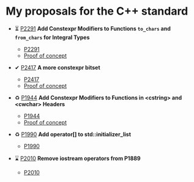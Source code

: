 # My proposals for the C++ standard

* ⏳ [P2291](https://github.com/cplusplus/papers/issues/984) **Add Constexpr Modifiers to Functions `to_chars` and `from_chars` for Integral Types**

  * [P2291](https://wg21.link/p2291)
  * [Proof of concept](https://github.com/Neargye/charconv-constexpr-proposal/tree/integral)

* ✔ [P2417](https://github.com/cplusplus/papers/issues/1087) **A more constexpr bitset**

  * [P2417](https://wg21.link/p2417)
  * [Proof of concept](https://github.com/Neargye/bitset-constexpr-proposal)

* ♻ [P1944](https://github.com/cplusplus/papers/issues/730) **Add Constexpr Modifiers to Functions in \<cstring> and \<cwchar> Headers**

  * [P1944](https://wg21.link/p1944)
  * [Proof of concept](https://github.com/Neargye/cstring-constexpr-proposal)

* ♻ [P1990](https://github.com/cplusplus/papers/issues/737) **Add operator[] to std::initializer_list**

  * [P1990](https://wg21.link/p1990)

* ⌛ [P2010](https://github.com/cplusplus/papers/issues/747) **Remove iostream operators from P1889**

  * [P2010](https://wg21.link/p2010)
